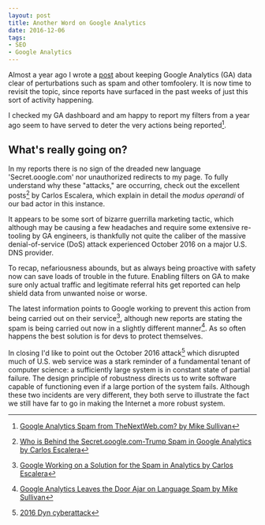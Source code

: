 ```yaml
---
layout: post 
title: Another Word on Google Analytics
date: 2016-12-06
tags:
- SEO
- Google Analytics
---
```

Almost a year ago I wrote a [post]({{baseurl}}/blog/a-word-on-google-analytics) about keeping Google Analytics (GA) data clear of perturbations such as spam and other tomfoolery. It is now time to revisit the topic, since reports have surfaced in the past weeks of just this sort of activity happening. <!-- more -->

I checked my GA dashboard and am happy to report my filters from a year ago seem to have served to deter the very actions being reported[^fn-1]. 

## What's really going on?
In my reports there is no sign of the dreaded new language 'Secret.ɢoogle.com' nor unauthorized redirects to my page. To fully understand why these "attacks," are occurring, check out the excellent posts[^fn-2] by Carlos Escalera, which explain in detail the *modus operandi* of our bad actor in this instance. 

It appears to be some sort of bizarre guerrilla marketing tactic, which although may be causing a few headaches and require some extensive re-tooling by GA engineers, is thankfully not quite the caliber of the massive denial-of-service (DoS) attack experienced October 2016 on a major U.S. DNS provider.  

To recap, nefariousness abounds, but as always being proactive with safety now can save loads of trouble in the future. Enabling filters on GA to make sure only actual traffic and legitimate referral hits get reported can help shield data from unwanted noise or worse. 

The latest information points to Google working to prevent this action from being carried out on their service[^fn-3], although new reports are stating the spam is being carried out now in a slightly different manner[^fn-4]. As so often happens the best solution is for devs to protect themselves. 

In closing I'd like to point out the October 2016 attack[^fn-5] which disrupted much of U.S. web service was a stark reminder of a fundamental tenant of computer science: a sufficiently large system is in constant state of partial failure. The design principle of robustness directs us to write software capable of functioning even if a large portion of the system fails. Although these two incidents are very different, they both serve to illustrate the fact we still have far to go in making the Internet a more robust system. 

[^fn-1]: [Google Analytics Spam from TheNextWeb.com? by Mike Sullivan](http://www.analyticsedge.com/2016/11/google-analytics-spam-from-thenextweb-com/ "Google Edge blog post (not related to GA)")
[^fn-2]: [Who is Behind the Secret.ɢoogle.com-Trump Spam in Google Analytics by Carlos Escalera](https://www.ohow.co/secret-%C9%A2oogle-com-trump-spam-google-analytics/ "link to ohow.co article")
[^fn-3]: [Google Working on a Solution for the Spam in Analytics by Carlos Escalera](https://www.ohow.co/google-working-on-analytics-spam/ "link to second ohow.co article")
[^fn-4]: [Google Analytics Leaves the Door Ajar on Language Spam by Mike Sullivan](http://www.analyticsedge.com/2016/12/google-analytics-closes-the-door-on-language-spam/ "link to second Google Edge blog post")
[^fn-5]: [2016 Dyn cyberattack](https://en.wikipedia.org/wiki/2016_Dyn_cyberattack "wikipedia post")
